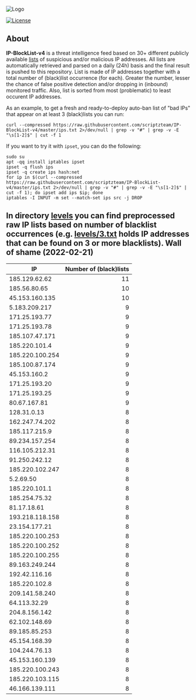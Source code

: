 ![Logo](https://i.imgur.com/PyKLAe7.png)

[![License](https://img.shields.io/badge/license-The_Unlicense-red.svg)](https://unlicense.org/)

About
----

**IP-BlockList-v4** is a threat intelligence feed based on 30+ different publicly available [lists](https://github.com/stamparm/maltrail) of suspicious and/or malicious IP addresses. All lists are automatically retrieved and parsed on a daily (24h) basis and the final result is pushed to this repository. List is made of IP addresses together with a total number of (black)list occurrence (for each). Greater the number, lesser the chance of false positive detection and/or dropping in (inbound) monitored traffic. Also, list is sorted from most (problematic) to least occurent IP addresses.

As an example, to get a fresh and ready-to-deploy auto-ban list of "bad IPs" that appear on at least 3 (black)lists you can run:

```
curl --compressed https://raw.githubusercontent.com/scriptzteam/IP-BlockList-v4/master/ips.txt 2>/dev/null | grep -v "#" | grep -v -E "\s[1-2]$" | cut -f 1
```

If you want to try it with `ipset`, you can do the following:

```
sudo su
apt -qq install iptables ipset
ipset -q flush ips
ipset -q create ips hash:net
for ip in $(curl --compressed https://raw.githubusercontent.com/scriptzteam/IP-BlockList-v4/master/ips.txt 2>/dev/null | grep -v "#" | grep -v -E "\s[1-2]$" | cut -f 1); do ipset add ips $ip; done
iptables -I INPUT -m set --match-set ips src -j DROP
```

In directory [levels](levels) you can find preprocessed raw IP lists based on number of blacklist occurrences (e.g. [levels/3.txt](levels/3.txt) holds IP addresses that can be found on 3 or more blacklists).
Wall of shame (2022-02-21)
----

|IP|Number of (black)lists|
|---|--:|
185.129.62.62|11
185.56.80.65|10
45.153.160.135|10
5.183.209.217|9
171.25.193.77|9
171.25.193.78|9
185.107.47.171|9
185.220.101.4|9
185.220.100.254|9
185.100.87.174|9
45.153.160.2|9
171.25.193.20|9
171.25.193.25|9
80.67.167.81|9
128.31.0.13|8
162.247.74.202|8
185.117.215.9|8
89.234.157.254|8
116.105.212.31|8
91.250.242.12|8
185.220.102.247|8
5.2.69.50|8
185.220.101.1|8
185.254.75.32|8
81.17.18.61|8
193.218.118.158|8
23.154.177.21|8
185.220.100.253|8
185.220.100.252|8
185.220.100.255|8
89.163.249.244|8
192.42.116.16|8
185.220.102.8|8
209.141.58.240|8
64.113.32.29|8
204.8.156.142|8
62.102.148.69|8
89.185.85.253|8
45.154.168.39|8
104.244.76.13|8
45.153.160.139|8
185.220.100.243|8
185.220.103.115|8
46.166.139.111|8
